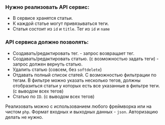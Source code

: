 ### Нужно реализовать API сервиc:
* В сервисе хранятся статьи. 
* К каждой статье могут привязываться теги.
* Статья состоит из `id` и `title`. Тег из `id` и `name`

### API cервиса должно позволять:
* Создавать/редактировать тег. - запрос возвращает тег.
* Создавать/редактировать статью. (с возможностью задать теги) - запрос должен вернуть статью.
* Удалить статью (совсем, без `softdelete`)
* Отдавать полный список статей. С возможностью фильтрации по тегам. В фильтре можно указать несколько тегов, должны отобразиться статьи у которых есть все указанные в фильтре теги. (с выводом всех тегов)
* Статью по `ID`. (с выводом всех тегов)

Реализовать можно c использованием любого фреймворка или на чистом `php`.
Формат входных и выходных данных - `json`.
Авторизацию делать не нужно.